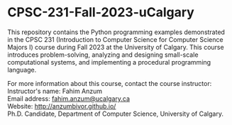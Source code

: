 # CPSC-231-Fall-2023-uCalgary

This repository contains the Python programming examples demonstrated in the CPSC 231 (Introduction to Computer Science for Computer Science Majors I) course during Fall 2023 at the University of Calgary. This course introduces problem-solving, analyzing and designing small-scale computational systems, and implementing a procedural programming language.

For more information about this course, contact the course instructor: <br />
Instructor's name: Fahim Anzum<br />
Email address: fahim.anzum@ucalgary.ca<br />
Website: http://anzumbivor.github.io/<br />
Ph.D. Candidate, Department of Computer Science, University of Calgary.


